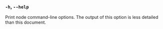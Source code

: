 ### `-h`, `--help`

<!-- YAML
added: v0.1.3
-->

Print node command-line options.
The output of this option is less detailed than this document.
